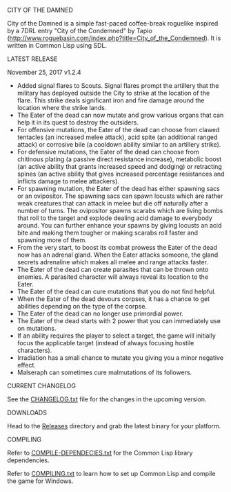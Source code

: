 CITY OF THE DAMNED

City of the Damned is a simple fast-paced coffee-break roguelike inspired by a 7DRL entry "City of the Condemned" by Tapio (http://www.roguebasin.com/index.php?title=City_of_the_Condemned). 
It is written in Common Lisp using SDL.

LATEST RELEASE

November 25, 2017 v1.2.4

- Added signal flares to Scouts. Signal flares prompt the artillery that the military has deployed outside the City to strike at the location of the flare. This strike deals significant iron and fire damage around the location where the strike lands.
- The Eater of the dead can now mutate and grow various organs that can help it in its quest to destroy the outsiders.
- For offensive mutations, the Eater of the dead can choose from clawed tentacles (an increased melee attack), acid spite (an additional ranged attack) or corrosive bile (a cooldown ability similar to an artillery strike).
- For defensive mutations, the Eater of the dead can choose from chitinous plating (a passive direct resistance increase), metabolic boost (an active ability that grants increased speed and dodging) or retracting spines (an active ability that gives increased percentage resistances and inflicts damage to melee attackers).
- For spawning mutation, the Eater of the dead has either spawning sacs or an ovipositor. The spawning sacs can spawn locusts which are rather weak creatures that can attack in melee but die off naturally after a number of turns. The ovipositor spawns scarabs which are living bombs that roll to the target and explode dealing acid damage to everybody around. You can further enhance your spawns by giving locusts an acid bite and making them tougher or making scarabs roll faster and spawning more of them.
- From the very start, to boost its combat prowess the Eater of the dead now has an adrenal gland. When the Eater attacks someone, the gland secrets adrenaline which makes all melee and range attacks faster.
- The Eater of the dead can create parasites that can be thrown onto enemies. A parasited character will always reveal its location to the Eater.
- The Eater of the dead can cure mutations that you do not find helpful.
- When the Eater of the dead devours corpses, it has a chance to get abilities depending on the type of the corpse.
- The Eater of the dead can no longer use primordial power.
- The Eater of the dead starts with 2 power that you can immediately use on mutations. 
- If an ability requires the player to select a target, the game will initially focus the applicable target (instead of always focusing hostile characters).
- Irradiation has a small chance to mutate you giving you a minor negative effect.
- Malseraph can sometimes cure malmutations of its followers.

CURRENT CHANGELOG

See the [CHANGELOG.txt](https://github.com/gwathlobal/CotD/blob/master/CHANGELOG.txt) file for the changes in the upcoming version.

DOWNLOADS

Head to the [Releases](https://github.com/gwathlobal/CotD/releases) directory and grab the latest binary for your platform.

COMPILING

Refer to [COMPILE-DEPENDECIES.txt](https://github.com/gwathlobal/CotD/blob/master/COMPILE-DEPENDECIES.txt) for the Common Lisp library dependencies.

Refer to [COMPILING.txt](https://github.com/gwathlobal/CotD/blob/master/COMPILING.txt) to learn how to set up Common Lisp and compile the game for Windows.